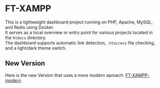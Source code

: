 # FT-XAMPP

This is a lightweight dashboard project running on PHP, Apache, MySQL, and Redis using Docker.  
It serves as a local overview or entry point for various projects located in the `htdocs` directory.  
The dashboard supports automatic link detection, `.htaccess` file checking, and a light/dark theme switch.

## New Version

Here is the new Version that uses a more modern aproach: [FT-XAMPP-modern](https://github.com/FTMahringer/FT-XAMPP-modern).

<!-- 
## 🧰 Requirements

- Docker  
- Docker Compose

To find out what version you run, just type:
```bash
docker -v
docker compose version
```

## ⚙️ Installation

> 🪟 **Windows / Linux (x86)**  
> Use the default `docker-compose.yml` and `Dockerfile`.

```bash
# 1. Clone the repository
git clone https://github.com/FTMahringer/FT-XAMPP.git
cd FT-XAMPP

# 2. Copy the environment file
cp .env .env.local

# 3. Optionally adjust credentials in .env.local

# 4. Start the containers
docker-compose up -d
```

> 🍏 **macOS (Apple Silicon or Intel)**  
> Use the Mac-specific Dockerfile and Compose file for best compatibility:

```bash
# Start with macOS-optimized Docker setup
docker-compose -f docker-compose-mac.yml up --build -d
```

📂 Open in your browser: [http://localhost:8080](http://localhost:8080)

---

## 🔧 Configuration

| File                  | Description                                                   |
|-----------------------|---------------------------------------------------------------|
| `.env`                | Default environment variables for database and services       |
| `php.ini`             | PHP configuration (e.g., memory limit, extensions)            |
| `.htaccess`           | Apache rewrite rules and security configuration               |
| `index.php`           | Main entry point of the dashboard                             |
| `style.css`           | Styling with support for light and dark themes                |
| `docker-compose.yml`  | Default setup for Windows/Linux x86                           |
| `docker-compose-mac.yml` | macOS setup with native ARM support for Apple Silicon       |
| `Dockerfile`          | Apache+PHP image for Linux/Windows                            |
| `Dockerfile.mac`      | macOS-optimized build for native ARM64 support                |

---

## 📁 Folder Structure

```
.
├── docker-compose.yml
├── docker-compose-mac.yml
├── Dockerfile
├── Dockerfile.mac
├── .env
├── php.ini
└── htdocs/
    ├── .htaccess
    ├── index.php
    └── style.css
```

---

## 📦 Used Images

- `php:8.3-apache`  
- `mariadb:latest`  
- `phpmyadmin/phpmyadmin`  
- `redis:latest`
- `redisinsight:latest`

---

## 🧪 Healthchecks

The Apache container includes a simple HTTP healthcheck for service monitoring.  
Redis and MariaDB are defined as dependencies via `depends_on`.

---

# 🗂️ Creating Projects

Projects should be created inside the `htdocs` folder, just like with classic XAMPP setups.

- If a project folder contains a `public` folder, the dashboard automatically uses it as the entry point.
- The dashboard checks if a `.htaccess` file exists inside the project root (or `public` folder).  
  If it doesn’t exist, a message and a button to add one will be shown.
- Clicking the button opens a small popup where you can **edit** the `.htaccess` file before saving it into the project.

The **base `.htaccess`** template is located inside the `htdocs` folder. All new projects will use that as the starting point for `.htaccess` generation and customization.

---

## 🛠️ Common Issues / Tips

To run PHP or Linux commands inside your Apache container:

```bash
# List all running containers
docker ps

# Replace <apache-container-name> with the actual container name (e.g., ftxampp_apache)
docker exec -it <apache-container-name> bash
```

If there is a `public` folder, the dashboard will choose it as the entry point, even if `index.php` exists in the root.

---

## 📜 License

MIT License – free for personal and commercial use.
